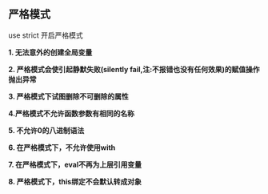 ## 严格模式

use strict 开启严格模式

**1. 无法意外的创建全局变量**

 **2. 严格模式会使引起静默失败(silently fail,注:不报错也没有任何效果)的赋值操作抛出异常**

 **3. 严格模式下试图删除不可删除的属性**

 **4.严格模式不允许函数参数有相同的名称**

 **5. 不允许0的八进制语法**

 **6. 在严格模式下，不允许使用with**

 **7. 在严格模式下，eval不再为上层引用变量**

**8. 严格模式下，this绑定不会默认转成对象**

